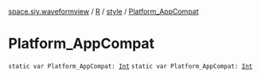 [space.siy.waveformview](../../index.md) / [R](../index.md) / [style](index.md) / [Platform_AppCompat](./-platform_-app-compat.md)

# Platform_AppCompat

`static var Platform_AppCompat: `[`Int`](https://kotlinlang.org/api/latest/jvm/stdlib/kotlin/-int/index.html)
`static var Platform_AppCompat: `[`Int`](https://kotlinlang.org/api/latest/jvm/stdlib/kotlin/-int/index.html)